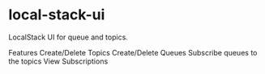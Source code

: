 # local-stack-ui
LocalStack UI for queue and topics.

Features
Create/Delete Topics
Create/Delete Queues
Subscribe queues to the topics
View Subscriptions



